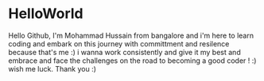 # HelloWorld

Hello Github, I'm Mohammad Hussain from bangalore and i'm here to learn coding and embark on this journey with committment and resilence because that's me :) i wanna work consistently and give it my best and embrace and face the challenges on the road to becoming a good coder ! :) 
wish me luck. Thank you :)
